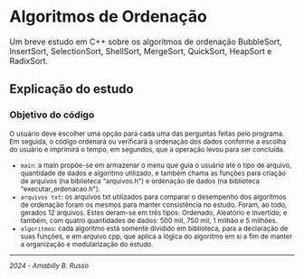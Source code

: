 # Algoritmos de Ordenação
Um breve estudo em C++ sobre os algoritmos de ordenação BubbleSort, InsertSort, SelectionSort, ShellSort, MergeSort, QuickSort, HeapSort e RadixSort.

## Explicação do estudo

### Objetivo do código 
<small> O usuário deve escolher uma opção para cada uma das perguntas feitas pelo programa. Em seguida, o código ordenará ou verificará a ordenação dos dados conforme a escolha do usuário e imprimirá o tempo, em segundos, que a operação levou para ser concluída.

- `main`: a main propõe-se em armazenar o menu que guia o usuário até o tipo de arquivo, quantidade de dados e algoritmo utilizado, e também chama as funções para criação de arquivos (na biblioteca "arquivos.h") e ordenação de dados (na biblioteca "executar_ordenacao.h").
- `arquivos txt`: os arquivos txt utilizados para comparar o desempenho dos algoritmos de ordenação foram os mesmos para manter consistência no estudo. Foram, ao todo, gerados 12 arquivos. Estes deram-se em três tipos: Ordenado, Aleatório e Invertido; e também, com quatro quantidades de dados: 500 mil, 750 mil, 1 milhão e 5 milhões.
- `algoritmos`: cada algoritmo está somente dividido em biblioteca, para a declaração de suas funções, e em arquivo cpp, que aplica a lógica do algoritmo em si a fim de manter a organização e modularização do estudo.

---

*2024 - Amabilly B. Russo*
